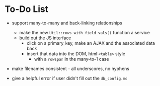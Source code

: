 To-Do List
==========

* support many-to-many and back-linking relationships
    * make the new `Util::rows_with_field_vals()` function a service
    * build out the JS interface
        * click on a primary_key, make an AJAX and the associated data back
        * insert that data into the DOM, html `<table>` style
            * with a `rowspan` in the many-to-1 case

* make filenames consistent - all underscores, no hyphens

* give a helpful error if user didn't fill out the `db_config.md`

